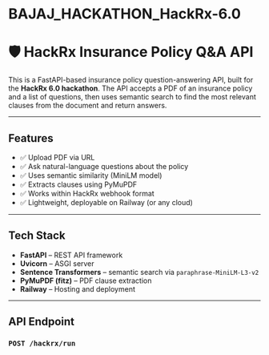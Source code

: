 # BAJAJ_HACKATHON_HackRx-6.0
# 🛡️ HackRx Insurance Policy Q&A API

This is a FastAPI-based insurance policy question-answering API, built for the **HackRx 6.0 hackathon**. The API accepts a PDF of an insurance policy and a list of questions, then uses semantic search to find the most relevant clauses from the document and return answers.

---

## Features

- ✅ Upload PDF via URL
- ✅ Ask natural-language questions about the policy
- ✅ Uses semantic similarity (MiniLM model)
- ✅ Extracts clauses using PyMuPDF
- ✅ Works within HackRx webhook format
- ✅ Lightweight, deployable on Railway (or any cloud)

---

## Tech Stack

- **FastAPI** – REST API framework
- **Uvicorn** – ASGI server
- **Sentence Transformers** – semantic search via `paraphrase-MiniLM-L3-v2`
- **PyMuPDF (fitz)** – PDF clause extraction
- **Railway** – Hosting and deployment

---

## API Endpoint

### `POST /hackrx/run`


